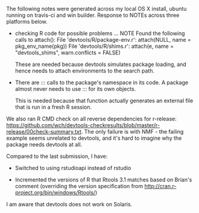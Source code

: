 The following notes were generated across my local OS X install, ubuntu running on travis-ci and win builder. Response to NOTEs across three platforms below.

* checking R code for possible problems ... NOTE
  Found the following calls to attach():
    File 'devtools/R/package-env.r':
      attach(NULL, name = pkg_env_name(pkg))
    File 'devtools/R/shims.r':
      attach(e, name = "devtools_shims", warn.conflicts = FALSE)

  These are needed because devtools simulates package loading, and hence
  needs to attach environments to the search path.

* There are ::: calls to the package's namespace in its code. A package
  almost never needs to use ::: for its own objects.

  This is needed because that function actually generates an external
  file that is run in a fresh R session.

We also ran R CMD check on all reverse dependencies for r-release: https://github.com/wch/devtools-checkresults/blob/master/r-release/00check-summary.txt. The only failure is with NMF - the failing example seems unrelated to devtools, and it's hard to imagine why the package needs devtools at all.

Compared to the last submission, I have:

* Switched to using rstudioapi instead of rstudio

* Incremented the versions of R that Rtools 3.1 matches based on Brian's
  comment (overriding the version specification from 
  http://cran.r-project.org/bin/windows/Rtools/)

I am aware that devtools does not work on Solaris.
